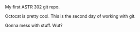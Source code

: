 My first ASTR 302 git repo. 

Octocat is pretty cool.
This is the second day of working with git.


Gonna mess with stuff. Wut?
